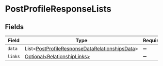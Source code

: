 # PostProfileResponseLists


## Fields

| Field                                                                                                                  | Type                                                                                                                   | Required                                                                                                               | Description                                                                                                            |
| ---------------------------------------------------------------------------------------------------------------------- | ---------------------------------------------------------------------------------------------------------------------- | ---------------------------------------------------------------------------------------------------------------------- | ---------------------------------------------------------------------------------------------------------------------- |
| `data`                                                                                                                 | List\<[PostProfileResponseDataRelationshipsData](../../models/components/PostProfileResponseDataRelationshipsData.md)> | :heavy_minus_sign:                                                                                                     | N/A                                                                                                                    |
| `links`                                                                                                                | [Optional\<RelationshipLinks>](../../models/components/RelationshipLinks.md)                                           | :heavy_minus_sign:                                                                                                     | N/A                                                                                                                    |